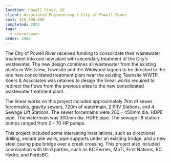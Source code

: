 ```yaml
---
location: Powell River, BC
client: Associated Engineering / City of Powell River
cost: $18,400,000
completed: 2023
tags:
  - storm/sewer
order: 1000
---
```

The City of Powell River received funding to consolidate their wastewater treatment into one new plant with secondary treatment of the City’s wastewater. The new design combines all wastewater from the existing plants in Westview, Townsite and the Wildwood lagoon to be directed to the one new consolidated treatment plant near the existing Townsite WWTP. Koers & Associates was retained to design the linear works required to redirect the flows from the previous sites to the new consolidated wastewater treatment plant. 

The linear works on this project included approximately 7km of sewer forcemains, gravity sewers, 720m of watermain, 2 PRV Stations, and 4 Sewage Lift Stations.  The sewer forcemains were 200 – 450mm dia. HDPE pipe.  The watermain was 300mm dia. HDPE pipe.  The sewage lift station pumps ranged from 2 – 70 HP pumps. 

This project included some interesting installations, such as directional drilling, secant pile walls, pipe supports under an existing bridge, and a new steel casing pipe bridge over a creek crossing.  This project also included coordination with third parties, such as BC Ferries, MoTI, First Nations, BC Hydro, and FortisBC.